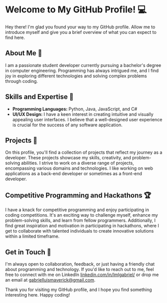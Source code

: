 # Welcome to My GitHub Profile! 💻

Hey there! I'm glad you found your way to my GitHub profile. Allow me to introduce myself and give you a brief overview of what you can expect to find here.

## About Me 👋

I am a passionate student developer currently pursuing a bachelor's degree in computer engineering. Programming has always intrigued me, and I find joy in exploring different technologies and solving complex problems through coding.

## Skills and Expertise 🤖

- **Programming Languages:** Python, Java, JavaScript, and C#
- **UI/UX Design:** I have a keen interest in creating intuitive and visually appealing user interfaces. I believe that a well-designed user experience is crucial for the success of any software application.

## Projects 📝

On this profile, you'll find a collection of projects that reflect my journey as a developer. These projects showcase my skills, creativity, and problem-solving abilities. I strive to work on a diverse range of projects, encompassing various domains and technologies. I like working on web applications as a back-end developer or sometimes as a front-end developer.

## Competitive Programming and Hackathons 🏆

I have a knack for competitive programming and enjoy participating in coding competitions. It's an exciting way to challenge myself, enhance my problem-solving skills, and learn from fellow programmers. Additionally, I find great inspiration and motivation in participating in hackathons, where I get to collaborate with talented individuals to create innovative solutions within a limited timeframe.

## Get in Touch 📧

I'm always open to collaboration, feedback, or just having a friendly chat about programming and technology. If you'd like to reach out to me, feel free to connect with me on LinkedIn [linkedin.com/in/lmlgabriel/](https://www.linkedin.com/in/lmlgabriel/) or drop me an email at gabrielluismaverick@gmail.com.

Thank you for visiting my GitHub profile, and I hope you find something interesting here. Happy coding!
